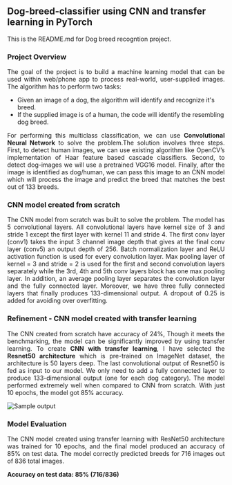 ## Dog-breed-classifier using CNN and transfer learning in PyTorch
This is the README.md for Dog breed recogntion project. 

### Project Overview
<p align="justify">
The goal of the project is to build a machine learning model that can be used within
web/phone app to process real-world, user-supplied images. The algorithm has to perform
two tasks:</p>
<ul>
<li>Given an image of a dog, the algorithm will identify and recognize
it's breed.</li>
<li>If the supplied image is of a human, the code will identify the
resembling dog breed.</li>
</ul>
<p align="justify">For performing this multiclass classification, we can use <b>Convolutional Neural Network</b> to solve the problem.The solution involves three steps. First, to detect
human images, we can use existing algorithm like OpenCV’s implementation of
Haar feature based cascade classifiers. Second, to detect dog-images we will use a
pretrained VGG16 model. Finally, after the image is identified as dog/human, we
can pass this image to an CNN model which will process the image and predict the
breed that matches the best out of 133 breeds. </p>

### CNN model created from scratch
<p align="justify">The CNN model from scratch was built to solve the problem. The model has 5
convolutional layers. All convolutional layers have kernel size of 3 and stride 1 except the first layer with kernel 11 and stride 4. The first conv layer (conv1) takes the input 3 channel image depth that gives at the final conv layer (conv5) an output depth of 256. Batch normalization layer and ReLU activation function is used for every convolution layer. Max pooling layer of kernel = 3 and stride = 2 is used for the first and second convolution layers separately while the 3rd, 4th and 5th conv layers block has one max pooling layer. In addition, an average pooling layer separates the convolution layer and the fully connected layer. Moreover, we have three fully connected layers that finally produces 133-dimensional output. A dropout of 0.25 is added for avoiding over overfitting.</p>

### Refinement - CNN model created with transfer learning
<p align="justify">The CNN created from scratch have accuracy of 24%, Though it meets the benchmarking, the model can be significantly improved by using transfer learning. To create <b>CNN with transfer learning</b>, I have selected the <b>Resnet50 architecture</b>
which is pre-trained on ImageNet dataset, the architecture is 50 layers deep. The
last convolutional output of Resnet50 is fed as input to our model. We only need
to add a fully connected layer to produce 133-dimensional output (one for each
dog category). The model performed extremely well when compared to CNN from
scratch. With just 10 epochs, the model got 85% accuracy.</p>

![Sample output](./sample_output.PNG) 

### Model Evaluation
<p align="justify">The CNN model created using transfer learning with
ResNet50 architecture was trained for 10 epochs, and the final model produced an
accuracy of 85% on test data. The model correctly predicted breeds for 716 images out of 836 total images.</p>

**Accuracy on test data: 85% (716/836)**


